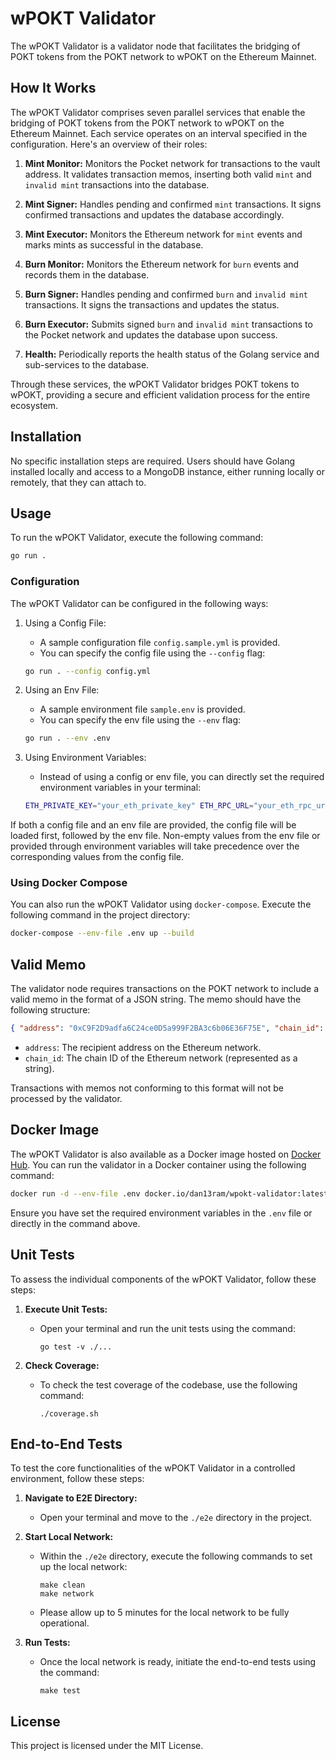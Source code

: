 # wPOKT Validator

The wPOKT Validator is a validator node that facilitates the bridging of POKT tokens from the POKT network to wPOKT on the Ethereum Mainnet.

## How It Works

The wPOKT Validator comprises seven parallel services that enable the bridging of POKT tokens from the POKT network to wPOKT on the Ethereum Mainnet. Each service operates on an interval specified in the configuration. Here's an overview of their roles:

1. **Mint Monitor:**
   Monitors the Pocket network for transactions to the vault address. It validates transaction memos, inserting both valid `mint` and `invalid mint` transactions into the database.

2. **Mint Signer:**
   Handles pending and confirmed `mint` transactions. It signs confirmed transactions and updates the database accordingly.

3. **Mint Executor:**
   Monitors the Ethereum network for `mint` events and marks mints as successful in the database.

4. **Burn Monitor:**
   Monitors the Ethereum network for `burn` events and records them in the database.

5. **Burn Signer:**
   Handles pending and confirmed `burn` and `invalid mint` transactions. It signs the transactions and updates the status.

6. **Burn Executor:**
   Submits signed `burn` and `invalid mint` transactions to the Pocket network and updates the database upon success.

7. **Health:**
   Periodically reports the health status of the Golang service and sub-services to the database.

Through these services, the wPOKT Validator bridges POKT tokens to wPOKT, providing a secure and efficient validation process for the entire ecosystem.

## Installation

No specific installation steps are required. Users should have Golang installed locally and access to a MongoDB instance, either running locally or remotely, that they can attach to.

## Usage

To run the wPOKT Validator, execute the following command:

```bash
go run .
```

### Configuration

The wPOKT Validator can be configured in the following ways:

1. Using a Config File:

    - A sample configuration file `config.sample.yml` is provided.
    - You can specify the config file using the `--config` flag:

    ```bash
    go run . --config config.yml
    ```

2. Using an Env File:

    - A sample environment file `sample.env` is provided.
    - You can specify the env file using the `--env` flag:

    ```bash
    go run . --env .env
    ```

3. Using Environment Variables:
    - Instead of using a config or env file, you can directly set the required environment variables in your terminal:
    ```bash
    ETH_PRIVATE_KEY="your_eth_private_key" ETH_RPC_URL="your_eth_rpc_url" ... go run .
    ```

If both a config file and an env file are provided, the config file will be loaded first, followed by the env file. Non-empty values from the env file or provided through environment variables will take precedence over the corresponding values from the config file.

### Using Docker Compose

You can also run the wPOKT Validator using `docker-compose`. Execute the following command in the project directory:

```bash
docker-compose --env-file .env up --build
```

## Valid Memo

The validator node requires transactions on the POKT network to include a valid memo in the format of a JSON string. The memo should have the following structure:

```json
{ "address": "0xC9F2D9adfa6C24ce0D5a999F2BA3c6b06E36F75E", "chain_id": "5" }
```

-   `address`: The recipient address on the Ethereum network.
-   `chain_id`: The chain ID of the Ethereum network (represented as a string).

Transactions with memos not conforming to this format will not be processed by the validator.

## Docker Image

The wPOKT Validator is also available as a Docker image hosted on [Docker Hub](https://hub.docker.com/r/dan13ram/wpokt-validator). You can run the validator in a Docker container using the following command:

```bash
docker run -d --env-file .env docker.io/dan13ram/wpokt-validator:latest
```

Ensure you have set the required environment variables in the `.env` file or directly in the command above.

## Unit Tests

To assess the individual components of the wPOKT Validator, follow these steps:

1. **Execute Unit Tests:**
   - Open your terminal and run the unit tests using the command:
     ```shell
     go test -v ./...
     ```

2. **Check Coverage:**
   - To check the test coverage of the codebase, use the following command:
     ```shell
     ./coverage.sh
     ```

## End-to-End Tests

To test the core functionalities of the wPOKT Validator in a controlled environment, follow these steps:

1. **Navigate to E2E Directory:**
   - Open your terminal and move to the `./e2e` directory in the project.

2. **Start Local Network:**
   - Within the `./e2e` directory, execute the following commands to set up the local network:
     ```shell
     make clean
     make network
     ```
   - Please allow up to 5 minutes for the local network to be fully operational.

3. **Run Tests:**
   - Once the local network is ready, initiate the end-to-end tests using the command:
     ```shell
     make test
     ```

## License

This project is licensed under the MIT License.
